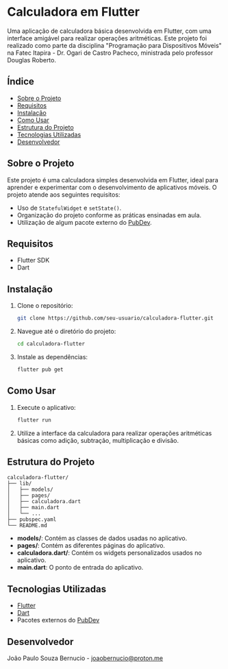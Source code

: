 # Calculadora em Flutter

Uma aplicação de calculadora básica desenvolvida em Flutter, com uma interface amigável para realizar operações aritméticas. Este projeto foi realizado como parte da disciplina "Programação para Dispositivos Móveis" na Fatec Itapira - Dr. Ogari de Castro Pacheco, ministrada pelo professor Douglas Roberto.

## Índice

- [Sobre o Projeto](#sobre-o-projeto)
- [Requisitos](#requisitos)
- [Instalação](#instalação)
- [Como Usar](#como-usar)
- [Estrutura do Projeto](#estrutura-do-projeto)
- [Tecnologias Utilizadas](#tecnologias-utilizadas)
- [Desenvolvedor](#desenvolvedor)

## Sobre o Projeto

Este projeto é uma calculadora simples desenvolvida em Flutter, ideal para aprender e experimentar com o desenvolvimento de aplicativos móveis. O projeto atende aos seguintes requisitos:
- Uso de `StatefulWidget` e `setState()`.
- Organização do projeto conforme as práticas ensinadas em aula.
- Utilização de algum pacote externo do [PubDev](https://pub.dev/).

## Requisitos

- Flutter SDK
- Dart

## Instalação

1. Clone o repositório:
    ```bash
    git clone https://github.com/seu-usuario/calculadora-flutter.git
    ```
2. Navegue até o diretório do projeto:
    ```bash
    cd calculadora-flutter
    ```
3. Instale as dependências:
    ```bash
    flutter pub get
    ```

## Como Usar

1. Execute o aplicativo:
    ```bash
    flutter run
    ```
2. Utilize a interface da calculadora para realizar operações aritméticas básicas como adição, subtração, multiplicação e divisão.

## Estrutura do Projeto

```plaintext
calculadora-flutter/
├── lib/
│   ├── models/
│   ├── pages/
│   ├── calculadora.dart
│   ├── main.dart
│   └── ...
├── pubspec.yaml
└── README.md
```

- **models/**: Contém as classes de dados usadas no aplicativo.
- **pages/**: Contém as diferentes páginas do aplicativo.
- **calculadora.dart/**: Contém os widgets personalizados usados no aplicativo.
- **main.dart**: O ponto de entrada do aplicativo.

## Tecnologias Utilizadas

- [Flutter](https://flutter.dev/)
- [Dart](https://dart.dev/)
- Pacotes externos do [PubDev](https://pub.dev/)

## Desenvolvedor

João Paulo Souza Bernucio - [joaobernucio@proton.me](mailto:joaobernucio@proton.me)